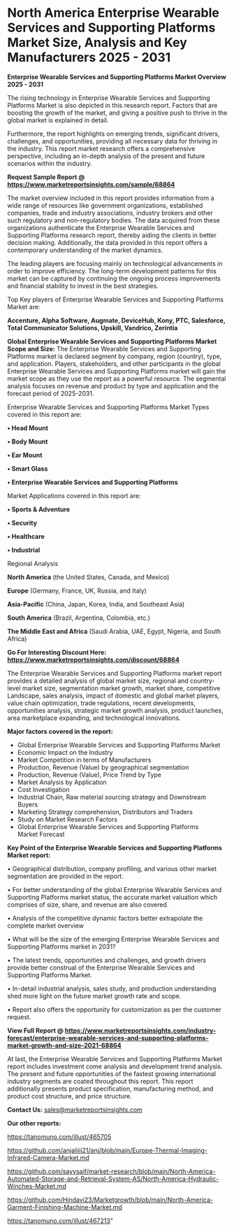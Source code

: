 # North America Enterprise Wearable Services and Supporting Platforms Market Size, Analysis and Key Manufacturers 2025 - 2031

<Strong> Enterprise Wearable Services and Supporting Platforms Market Overview 2025 - 2031</strong>

The rising technology in Enterprise Wearable Services and Supporting Platforms Market is also depicted in this research report. Factors that are boosting the growth of the market, and giving a positive push to thrive in the global market is explained in detail.

Furthermore, the report highlights on emerging trends, significant drivers, challenges, and opportunities, providing all necessary data for thriving in the industry. This report market research offers a comprehensive perspective, including an in-depth analysis of the present and future scenarios within the industry.

<strong>Request Sample Report @ <a href=https://www.marketreportsinsights.com/sample/68864>https://www.marketreportsinsights.com/sample/68864</a></strong>

The market overview included in this report provides information from a wide range of resources like government organizations, established companies, trade and industry associations, industry brokers and other such regulatory and non-regulatory bodies. The data acquired from these organizations authenticate the Enterprise Wearable Services and Supporting Platforms research report, thereby aiding the clients in better decision making. Additionally, the data provided in this report offers a contemporary understanding of the market dynamics.

The leading players are focusing mainly on technological advancements in order to improve efficiency. The long-term development patterns for this market can be captured by continuing the ongoing process improvements and financial stability to invest in the best strategies.

Top Key players of Enterprise Wearable Services and Supporting Platforms Market are:

<strong>Accenture, Alpha Software, Augmate, DeviceHub, Kony, PTC, Salesforce, Total Communicator Solutions, Upskill, Vandrico, Zerintia</strong>

<strong><b>Global Enterprise Wearable Services and Supporting Platforms Market Scope and Size:</b></strong>
The Enterprise Wearable Services and Supporting Platforms market is declared segment by company, region (country), type, and application. Players, stakeholders, and other participants in the global Enterprise Wearable Services and Supporting Platforms market will gain the market scope as they use the report as a powerful resource. The segmental analysis focuses on revenue and product by type and application and the forecast period of 2025-2031.

Enterprise Wearable Services and Supporting Platforms Market Types covered in this report are:

<strong>• Head Mount

• Body Mount

• Ear Mount

• Smart Glass

• Enterprise Wearable Services and Supporting Platforms</strong>

Market Applications covered in this report are:

<strong>• Sports & Adventure

• Security

• Healthcare

• Industrial</strong> 

Regional Analysis

<strong>North America</strong> (the United States, Canada, and Mexico)

<strong>Europe</strong> (Germany, France, UK, Russia, and Italy)

<strong>Asia-Pacific</strong> (China, Japan, Korea, India, and Southeast Asia)

<strong>South America</strong> (Brazil, Argentina, Colombia, etc.)

<strong>The Middle East and Africa</strong> (Saudi Arabia, UAE, Egypt, Nigeria, and South Africa)

<strong>Go For Interesting Discount Here: <a href=https://www.marketreportsinsights.com/discount/68864>https://www.marketreportsinsights.com/discount/68864</a></strong>

The Enterprise Wearable Services and Supporting Platforms market report provides a detailed analysis of global market size, regional and country-level market size, segmentation market growth, market share, competitive Landscape, sales analysis, impact of domestic and global market players, value chain optimization, trade regulations, recent developments, opportunities analysis, strategic market growth analysis, product launches, area marketplace expanding, and technological innovations.

<strong><b>Major factors covered in the report:</b></strong>
<ul>
  <li>Global Enterprise Wearable Services and Supporting Platforms Market </li>
  <li>Economic Impact on the Industry</li>
  <li>Market Competition in terms of Manufacturers</li>
  <li>Production, Revenue (Value) by geographical segmentation</li>
  <li>Production, Revenue (Value), Price Trend by Type</li>
  <li>Market Analysis by Application</li>
  <li>Cost Investigation</li>
  <li>Industrial Chain, Raw material sourcing strategy and Downstream Buyers</li>
  <li>Marketing Strategy comprehension, Distributors and Traders</li>
  <li>Study on Market Research Factors</li>
  <li>Global Enterprise Wearable Services and Supporting Platforms Market Forecast</li>
</ul>

<strong><b>Key Point of the Enterprise Wearable Services and Supporting Platforms Market report:</b></strong>

• Geographical distribution, company profiling, and various other market segmentation are provided in the report.

• For better understanding of the global Enterprise Wearable Services and Supporting Platforms market status, the accurate market valuation which comprises of size, share, and revenue are also covered.

• Analysis of the competitive dynamic factors better extrapolate the complete market overview

• What will be the size of the emerging Enterprise Wearable Services and Supporting Platforms market in 2031?

• The latest trends, opportunities and challenges, and growth drivers provide better construal of the Enterprise Wearable Services and Supporting Platforms Market.

• In-detail industrial analysis, sales study, and production understanding shed more light on the future market growth rate and scope.

• Report also offers the opportunity for customization as per the customer request.

<strong><b>View Full Report @ <a href=https://www.marketreportsinsights.com/industry-forecast/enterprise-wearable-services-and-supporting-platforms-market-growth-and-size-2021-68864>https://www.marketreportsinsights.com/industry-forecast/enterprise-wearable-services-and-supporting-platforms-market-growth-and-size-2021-68864</a></b></strong>


At last, the Enterprise Wearable Services and Supporting Platforms Market report includes investment come analysis and development trend analysis. The present and future opportunities of the fastest growing international industry segments are coated throughout this report. This report additionally presents product specification, manufacturing method, and product cost structure, and price structure.

<strong>Contact Us:</strong>
sales@marketreportsinsights.com

<strong>Our other reports:</strong>

<a href=https://tanomuno.com/illust/465705>https://tanomuno.com/illust/465705</a>

<a href=https://github.com/anjaliiii21/anj/blob/main/Europe-Thermal-Imaging-Infrared-Camera-Market.md>https://github.com/anjaliiii21/anj/blob/main/Europe-Thermal-Imaging-Infrared-Camera-Market.md</a>

<a href=https://github.com/sayysaif/market-research/blob/main/North-America-Automated-Storage-and-Retrieval-System-AS/North-America-Hydraulic-Winches-Market.md>https://github.com/sayysaif/market-research/blob/main/North-America-Automated-Storage-and-Retrieval-System-AS/North-America-Hydraulic-Winches-Market.md</a>

<a href=https://github.com/Hindavi23/Marketgrowth/blob/main/North-America-Garment-Finishing-Machine-Market.md>https://github.com/Hindavi23/Marketgrowth/blob/main/North-America-Garment-Finishing-Machine-Market.md</a>

<a href=https://tanomuno.com/illust/467213>https://tanomuno.com/illust/467213</a>"
